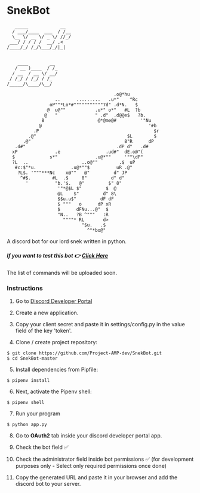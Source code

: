 # SnekBot
```
   _____            __
  / ___/____  ___  / /__  
  \__ \/ __ \/ _ \/ //_/
 ___/ / / / /  __/ ,<
/____/_/ /_/\___/_/|_|


    ____        __
   / __ )____  / /_
  / __  / __ \/ __/
 / /_/ / /_/ / /_
/_____/\____/\__/

                                        .o@*hu           
                  ..      .........   .u*"    ^Rc         
                oP""*Lo*#"""""""""""7d" .d*N.   $         
               @  u@""           .u*" o*"   #L  ?b        
              @   "              " .d"  .d@@e$   ?b.      
             8                    @*@me@#         '"Nu    
            @                                        '#b  
          .P                                           $r 
        .@"                                  $L        $  
      .@"                                   8"R      dP   
   .d#"                                  .dP d"   .d#     
  xP              .e                 .ud#"  dE.o@"(       
  $             s*"              .u@*""     '""\dP"       
  ?L  ..                    ..o@""        .$  uP          
   #c:$"*u.             .u@*""$          uR .@"           
    ?L$. '"""***Nc    x@""   @"         d" JP             
     ^#$.        #L  .$     8"         d" d"              
       '          "b.'$.   @"         $" 8"               
                   '"*@$L $"         $  @                 
                   @L    $"         d" 8\                 
                   $$u.u$"         dF dF                  
                   $ """   o      dP xR                   
                   $      dFNu...@"  $                    
                   "N..   ?B ^"""   :R                    
                     """"* RL       d>                    
                            "$u.   .$                     
                              ^"*bo@" 
```
A discord bot for our lord snek written in python.

##### If you want to test this bot  :point_right: [Click Here](https://discordapp.com/api/oauth2/authorize?client_id=586091215804432384&permissions=8&scope=bot)

The list of commands will be uploaded soon.

### Instructions

1. Go to [Discord Developer Portal](https://discordapp.com/developers)

2. Create a new application.

3. Copy your client secret and paste it in settings/config.py in the value field of the key 'token'.

4. Clone / create project repository:
```
$ git clone https://github.com/Project-AMP-dev/SnekBot.git
$ cd SnekBot-master
```

5. Install dependencies from Pipfile:
```
$ pipenv install
```

6. Next, activate the Pipenv shell:
```
$ pipenv shell
```

7. Run your program
```
$ python app.py
```

8. Go to **OAuth2** tab inside your discord developer portal app.

9. Check the bot field  :white_check_mark:

10. Check the administrator field inside bot permissions :white_check_mark: (for development purposes only - Select only required permissions once done)

11. Copy the generated URL and paste it in your browser and add the discord bot to your server.
